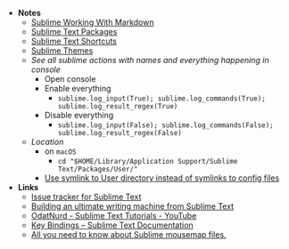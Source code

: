 - **Notes**
	- [Sublime Working With Markdown](Sublime%20Working%20With%20Markdown.md)
	- [Sublime Text Packages](Sublime%20Text%20Packages.md)
	- [Sublime Text Shortcuts](Sublime%20Text%20Shortcuts.md)
	- [Sublime Themes](Sublime%20Themes.md)
	- *See all sublime actions with names and everything happening in console*
		- Open console
		- Enable everything 
			- `sublime.log_input(True); sublime.log_commands(True); sublime.log_result_regex(True)`
		- Disable everything
			- `sublime.log_input(False); sublime.log_commands(False); sublime.log_result_regex(False)`
	- *Location*
		- on `macOS`
			- `cd "$HOME/Library/Application Support/Sublime Text/Packages/User/"`
		- [Use symlink to User directory instead of symlinks to config files](https://github.com/sublimehq/sublime_text/issues/5020)
- **Links**
	- [Issue tracker for Sublime Text](https://github.com/sublimehq/sublime_text)
	- [Building an ultimate writing machine from Sublime Text](https://tonsky.me/blog/sublime-writer/)
	- [OdatNurd - Sublime Text Tutorials - YouTube](https://www.youtube.com/c/OdatNurd/videos)
	- [Key Bindings – Sublime Text Documentation](https://www.sublimetext.com/docs/key_bindings.html)
	- [All you need to know about Sublime mousemap files.](https://gist.github.com/Ultra-Instinct-05/e1ca9a4d48641cc6c0af46fec0010611)
